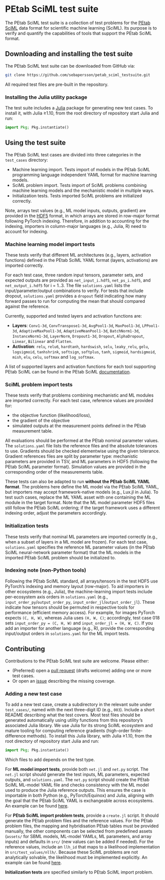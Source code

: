 # PEtab SciML test suite

The PEtab SciML test suite is a collection of test problems for the [PEtab SciML](https://github.com/PEtab-dev/petab_sciml) data format for scientific machine learning (SciML). Its purpose is to verify and quantify the capabilities of tools that support the PEtab SciML format.

## Downloading and installing the test suite

The PEtab SciML test suite can be downloaded from GitHub via:

```bash
git clone https://github.com/sebapersson/petab_sciml_testsuite.git
```

All required test files are pre-built in the repository.

### Installing the Julia utility package

The test suite includes a [Julia](https://julialang.org/) package for generating new test cases. To install it, with Julia ≥1.10, from the root directory of repository start Julia and run:

```julia
import Pkg; Pkg.instantiate()
```

## Using the test suite

The PEtab SciML test cases are divided into three categories in the `test_cases` directory:

- Machine learning import. Tests import of models in the PEtab SciML programming language independent YAML format for machine learning models.
- SciML problem import. Tests import of SciML problems combining machine learning models and the mechanistic model in multiple ways.
- Initialization tests. Tests imported SciML problems are initialized correctly.

Note, arrays test values (e.g., ML model inputs, outputs, gradient) are provided in the [HDF5](https://www.hdfgroup.org/solutions/hdf5/) format, in which arrays are stored in row-major format following PyTorch indexing. Therefore, in addition to accounting for the indexing, importers in column-major languages (e.g., Julia, R) need to account for indexing.

### Machine learning model import tests

These tests verify that different ML architectures (e.g., layers, activation functions) defined in the PEtab SciML YAML format (layers, activations) are imported correctly.

For each test case, three random input tensors, parameter sets, and expected outputs are provided as `net_input_i.hdf5`, `net_ps_i.hdf5`, and `net_output_i.hdf5` for i = 1..3. The file `solutions.yaml` lists the input/parameter/output combinations to verify. For tests that include dropout, `solutions.yaml` provides a `dropout` field indicating how many forward passes to run for computing the mean that should compared against the reference.

Currently, supported and tested layers and activation functions are:

- **Layers**: `Conv1-3d`, `ConvTranspose1-3d`, `AvgPool1-3d`, `MaxPool1-3d`, `LPPool1-3d`, `AdaptiveMaxPool1-3d`, `AdaptiveMeanPool1-3d`, `BatchNorm1-3d`, `InstanceNorm1-3d`, `LayerNorm`, `Dropout1-3d`, `Dropout`, `AlphaDropout`, `Linear`, `Bilinear` and `Flatten`.
- **Activation**: `relu`, `relu6`, `hardtanh`, `hardswish`, `selu`, `leaky_relu`, `gelu`, `logsigmoid`, `tanhshrink`, `softsign`, `softplus`, `tanh`, `sigmoid`, `hardsigmoid`, `mish`, `elu`, `celu`, `softmax` and `log_softmax`.

A list of supported layers and activation functions for each tool supporting PEtab SciML can be found in the PEtab SciML [documentation](https://petab-sciml.readthedocs.io/latest/layers.html).

### SciML problem import tests

These tests verify that problems combining mechanistic and ML modules are imported correctly. For each test case, reference values are provided for:

- the objective function (likelihood/loss),
- the gradient of the objective
- simulated outputs at the measurement points defined in the PEtab measurement table.

All evaluations should be performed at the PEtab nominal parameter values. The `solutions.yaml` file lists the reference files and the absolute tolerances to use. Gradients should be checked elementwise using the given tolerance. Gradient references files are split by parameter type: mechanistic parameters are provided in TSV, and ML parameters in HDF5 (following the PEtab SciML parameter format). Simulation values are provided in the corresponding order of the measurements table.

These tests can also be adapted to run **without the PEtab SciML YAML format**. The problems here define the ML model via the PEtab SciML YAML, but importers may accept framework-native models (e.g., Lux.jl in Julia). To test such cases, replace the ML YAML asset with one containing the ML module in the target format. Note that the ML model parameter HDF5 files still follow the PEtab SciML ordering; if the target framework uses a different indexing order, adjust the parameters accordingly.

### Initialization tests

These tests verify that nominal ML parameters are imported correctly (e.g., when a subset of layers in a ML model are frozen). For each test case, `solutions.yaml` specifies the reference ML parameter values (in the PEtab SciML neural-network parameter format) that the ML models in the imported PEtab SciML problem should be initialized to.

### Indexing note (non-Python tools)

Following the PEtab SciML standard, all arrays/tensors in the test HDF5 use PyTorch’s indexing and memory layout (row-major). To aid importers in other ecosystems (e.g., Julia), the machine-learning import tests include per-ecosystem axis orders in `solutions.yaml` (e.g., `input_order_py`/`output_order_py`, `input_order_jl`/`output_order_jl`). These indicate how tensors should be permuted in respective tools for performance (efficient memory access). For example, for images PyTorch expects `(C, H, W)`, whereas Julia uses `(H, W, C)`; accordingly, test case 018 sets `input_order_py = (C, H, W)` and `input_order_jl = (H, W, C)`. If you add an importer for another language (e.g., R), provide the corresponding input/output orders in `solutions.yaml` for the ML import tests.

## Contributing

Contributions to the PEtab SciML test suite are welcome. Please either:

- (Preferred) open a [pull request](https://github.com/sebapersson/petab_sciml_testsuite/pulls) (drafts welcome) adding one or more test cases.
- Or open an [issue](https://github.com/sebapersson/petab_sciml_testsuite/issues) describing the missing coverage.

### Adding a new test case

To add a new test case, create a subdirectory in the relevant suite under `test_cases/`, named with the next three-digit ID (e.g., `003`). Include a short README describing what the test covers. Most test files should be generated automatically using utility functions from this repository’s associated Julia library. We use Julia for its strong SciML ecosystem and mature tooling for computing reference gradients (high-order finite-difference methods). To install this Julia library, with Julia ≥1.10, from the root directory of repository start Julia and run:

```julia
import Pkg; Pkg.instantiate()
```

Which files to add depends on the test type.

For **ML model import tests**, provide both `net.jl` and `net.py` script. The `net.jl` script should generate the test inputs, ML parameters, expected outputs, and `solutions.yaml`. The `net.py` script should create the PEtab SciML ML-model YAML file and checks consistency with the ML model used to produce the Julia reference outputs. This ensures the case is importable in both Python (e.g., PyTorch/Equinox) and Julia, aligning with the goal that the PEtab SciML YAML is exchangeable across ecosystems. An example can be found [here](https://github.com/sebapersson/petab_sciml_testsuite/tree/main/test_cases/net_import/001).

For **PEtab SciML import problem tests**, provide a `create.jl` script. It should generate the PEtab problem files and the reference values. For the PEtab problem files, the mapping and hybridisation PEtab tables must be provided manually, the other components can be selected from predefined assets (`assets/` for SBML models, ML-model YAMLs, ML parameters, and array inputs) and defaults in `src/` (new values can be added if needed). For the reference values, include an `llh_id` that maps to a likelihood implementation in `src/test_values/nllh/`. Because these SciML problems are not analytically solvable, the likelihood must be implemented explicitly. An example can be found [here](https://github.com/sebapersson/petab_sciml_testsuite/tree/main/test_cases/hybrid/001).

**Initialization tests** are specified similarly to PEtab SciML import problem.
